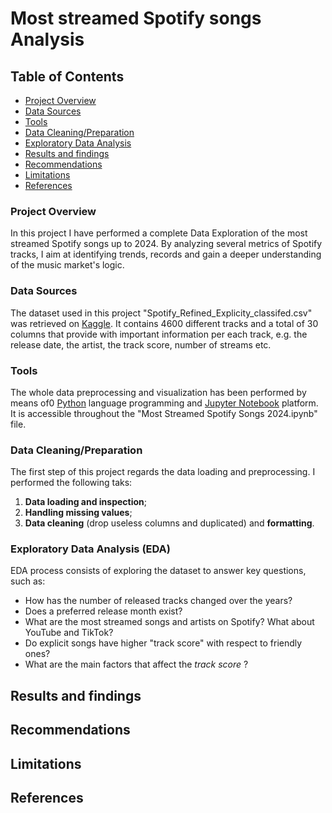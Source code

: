 # Most streamed Spotify songs Analysis

## Table of Contents
- [Project Overview](#project-overview)
- [Data Sources](#data-sources)
- [Tools](#tools)
- [Data Cleaning/Preparation](#data-cleaning-preparation)
- [Exploratory Data Analysis](#exploratory-data-analysis)
- [Results and findings](#results-and-findings)
- [Recommendations](#recommendations)
- [Limitations](#limitations)
- [References](#references)
 

### Project Overview
In this project I have performed a complete Data Exploration of the most streamed Spotify songs up to 2024. By analyzing several metrics of Spotify tracks, I aim at identifying trends, records and gain a deeper understanding of the music market's logic.

### Data Sources
The dataset used in this project "Spotify_Refined_Explicity_classifed.csv" was retrieved on [Kaggle](https://www.kaggle.com/datasets/pragyantiwari/spotify-refined-explicity-classified-1). It contains 4600 different tracks and a total of 30 columns that provide with important information per each track, e.g. the release date, the artist, the track score, number of streams etc.

### Tools
The whole data preprocessing and visualization has been performed by means of0 [Python](https://www.python.org/downloads/) language programming and [Jupyter Notebook](https://jupyter.org/install) platform. It is accessible throughout the "Most Streamed Spotify Songs 2024.ipynb" file.

### Data Cleaning/Preparation
The first step of this project regards the data loading and preprocessing. I performed the following taks:
1. **Data loading and inspection**;
2. **Handling missing values**;
3. **Data cleaning** (drop useless columns and duplicated) and **formatting**.

### Exploratory Data Analysis (EDA)
EDA process consists of exploring the dataset to answer key questions, such as:
- How has the number of released tracks changed over the years?
- Does a preferred release month exist?
- What are the most streamed songs and artists on Spotify? What about YouTube and TikTok?
- Do explicit songs have higher "track score" with respect to friendly ones?
- What are the main factors that affect the *track score* ?

## Results and findings

## Recommendations

## Limitations

## References
